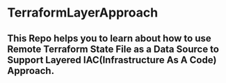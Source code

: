 # TerraformLayerApproach
## This Repo helps you to learn about how to use Remote Terraform State File as a Data Source to Support Layered IAC(Infrastructure As A Code) Approach. 
